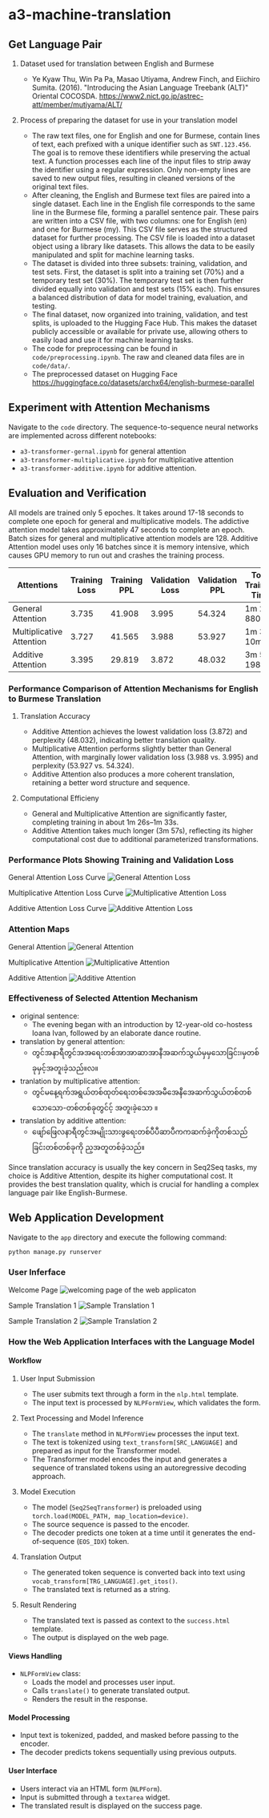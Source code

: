 # a3-machine-translation

## Get Language Pair

1. Dataset used for translation between English and Burmese

    - Ye Kyaw Thu, Win Pa Pa, Masao Utiyama, Andrew Finch, and Eiichiro Sumita. (2016). "Introducing the Asian Language Treebank (ALT)" Oriental COCOSDA. <https://www2.nict.go.jp/astrec-att/member/mutiyama/ALT/>

2. Process of preparing the dataset for use in your translation model

    - The raw text files, one for English and one for Burmese, contain lines of text, each prefixed with a unique identifier such as ```SNT.123.456```. The goal is to remove these identifiers while preserving the actual text. A function processes each line of the input files to strip away the identifier using a regular expression. Only non-empty lines are saved to new output files, resulting in cleaned versions of the original text files.
    - After cleaning, the English and Burmese text files are paired into a single dataset. Each line in the English file corresponds to the same line in the Burmese file, forming a parallel sentence pair. These pairs are written into a CSV file, with two columns: one for English (en) and one for Burmese (my). This CSV file serves as the structured dataset for further processing. The CSV file is loaded into a dataset object using a library like datasets. This allows the data to be easily manipulated and split for machine learning tasks.
    - The dataset is divided into three subsets: training, validation, and test sets. First, the dataset is split into a training set (70%) and a temporary test set (30%). The temporary test set is then further divided equally into validation and test sets (15% each). This ensures a balanced distribution of data for model training, evaluation, and testing.
    - The final dataset, now organized into training, validation, and test splits, is uploaded to the Hugging Face Hub. This makes the dataset publicly accessible or available for private use, allowing others to easily load and use it for machine learning tasks.
    - The code for preprocessing can be found in ```code/preprocessing.ipynb```. The raw and cleaned data files are in ```code/data/```.
    - The preprocessed dataset on Hugging Face <https://huggingface.co/datasets/archx64/english-burmese-parallel>

## Experiment with Attention Mechanisms

Navigate to the ```code``` directory. The sequence-to-sequence neural networks are implemented across different notebooks:

- ```a3-transformer-gernal.ipynb``` for general attention
- ```a3-transformer-multiplicative.ipynb``` for multiplicative attention
- ```a3-transformer-additive.ipynb``` for additive attention.

## Evaluation and Verification

All models are trained only 5 epoches. It takes around 17-18 seconds to complete one epoch for general and multiplicative models. The addictive attention model takes approximately 47 seconds to complete an epoch. Batch sizes for general and multiplicative attention models are 128. Additive Attention model uses only 16 batches since it is memory intensive, which causes GPU memory to run out and crashes the training process.

| Attentions | Training Loss | Training PPL | Validation Loss | Validation PPL | Total Training Time |
|------------|---------------|--------------|-----------------|----------------|---------------------|
| General Attention        | 3.735 | 41.908 | 3.995 | 54.324 | 1m 26s 880ms |
| Multiplicative Attention | 3.727 | 41.565 | 3.988 | 53.927 | 1m 32s 10ms |
| Additive Attention       | 3.395 | 29.819 | 3.872 | 48.032 | 3m 56s 198ms |

### Performance Comparison of Attention Mechanisms for English to Burmese Translation

1. Translation Accuracy
    - Additive Attention achieves the lowest validation loss (3.872) and perplexity (48.032), indicating better translation quality.
    - Multiplicative Attention performs slightly better than General Attention, with marginally lower validation loss (3.988 vs. 3.995) and perplexity (53.927 vs. 54.324).
    - Additive Attention also produces a more coherent translation, retaining a better word structure and sequence.

2. Computational Efficieny
    - General and Multiplicative Attention are significantly faster, completing training in about 1m 26s–1m 33s.
    - Additive Attention takes much longer (3m 57s), reflecting its higher computational cost due to additional parameterized transformations.

### Performance Plots Showing Training and Validation Loss

General Attention Loss Curve
<img src='code/figures/general-attention-loss.png' alt='General Attention Loss'>

Multiplicative Attention  Loss Curve
<img src='code/figures/multiplicative-attention-loss.png' alt='Multiplicative Attention Loss'>

Additive Attention  Loss Curve
<img src='code/figures/additive-attention-loss.png' alt='Additive Attention Loss'>

### Attention Maps

General Attention
<img src='code/figures/general-attention.png' alt='General Attention'>

Multiplicative Attention
<img src='code/figures/multiplicative-attention.png' alt='Multiplicative Attention'>

Additive Attention
<img src='code/figures/additive-attention.png' alt='Additive Attention'>

### Effectiveness of Selected Attention Mechanism

- original sentence:
  - The evening began with an introduction by 12-year-old co-hostess Ioana Ivan, followed by an elaborate dance routine.
- translation by general attention:
  - တွင်အနာရီတွင်အအရေးတစ်အာအာဆာအာနီအဆက်သွယ်မှမှသောခြင်း၊မှတစ်ခုမှင့်အတူ၊ခဲ့သည်။လ။
- tranlation by multiplicative attention:
  - တွင်မနေ့ရက်အရွယ်တစ်ထုတ်ရေးတစ်အေအမီအေနီအေဆက်သွယ်တစ်တစ်သောသော-တစ်တစ်ခုတွင်င့် အတူ၊ခဲ့သော ။
- translation by additive attention:
  - ဖျော်ဖြေလနာရီတွင်အမျိုးသားဖွရေးတစ်ပီပီဆာပီကကဆက်ခဲ့ကိုတစ်သည်ခြင်းတစ်တစ်ခုကို ည့အတူတစ်ခဲ့သည်။

Since translation accuracy is usually the key concern in Seq2Seq tasks, my choice is Additive Attention, despite its higher computational cost. It provides the best translation quality, which is crucial for handling a complex language pair like English-Burmese.

## Web Application Development

Navigate to the ```app``` directory and execute the following command:

```bash
python manage.py runserver
```

### User Inferface

Welcome Page
<img src='screenshots/index.png' alt='welcoming page of the web applicaton'>

Sample Translation 1
<img src='screenshots/translation_1.png' alt='Sample Translation 1'>

Sample Translation 2
<img src='screenshots/translation_2.png' alt='Sample Translation 2'>

### How the Web Application Interfaces with the Language Model

#### Workflow

1. User Input Submission  
   - The user submits text through a form in the `nlp.html` template.
   - The input text is processed by `NLPFormView`, which validates the form.

2. Text Processing and Model Inference  
   - The `translate` method in `NLPFormView` processes the input text.
   - The text is tokenized using `text_transform[SRC_LANGUAGE]` and prepared as input for the Transformer model.
   - The Transformer model encodes the input and generates a sequence of translated tokens using an autoregressive decoding approach.

3. Model Execution  
   - The model (`Seq2SeqTransformer`) is preloaded using `torch.load(MODEL_PATH, map_location=device)`.
   - The source sequence is passed to the encoder.
   - The decoder predicts one token at a time until it generates the end-of-sequence (`EOS_IDX`) token.

4. Translation Output  
   - The generated token sequence is converted back into text using `vocab_transform[TRG_LANGUAGE].get_itos()`.
   - The translated text is returned as a string.

5. Result Rendering  
   - The translated text is passed as context to the `success.html` template.
   - The output is displayed on the web page.

#### Views Handling

- `NLPFormView` class:  
  - Loads the model and processes user input.
  - Calls `translate()` to generate translated output.
  - Renders the result in the response.

#### Model Processing

- Input text is tokenized, padded, and masked before passing to the encoder.
- The decoder predicts tokens sequentially using previous outputs.

#### User Interface

- Users interact via an HTML form (`NLPForm`).
- Input is submitted through a `textarea` widget.
- The translated result is displayed on the success page.
